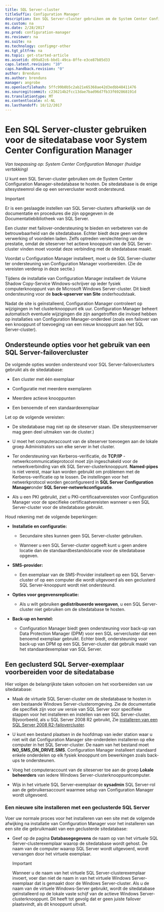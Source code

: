 ```yaml
---
title: SQL Server-cluster
titleSuffix: Configuration Manager
description: Een SQL Server-cluster gebruiken om de System Center Configuration Manager-sitedatabase te hosten. Bevat informatie over ondersteunde opties.
ms.custom: na
ms.date: 2/28/2017
ms.prod: configuration-manager
ms.reviewer: na
ms.suite: na
ms.technology: configmgr-other
ms.tgt_pltfrm: na
ms.topic: get-started-article
ms.assetid: d09a82c6-bbd1-49ca-8ffe-e3ce87b85d33
caps.latest.revision: "10"
caps.handback.revision: "0"
author: Brenduns
ms.author: brenduns
manager: angrobe
ms.openlocfilehash: 5ffc99b0b5c2ab21e65368ae42d3edbb48411476
ms.sourcegitcommit: c236214b2fcc13dae7bad96d7fb33f692868191d
ms.translationtype: MT
ms.contentlocale: nl-NL
ms.lasthandoff: 10/12/2017
---
```

# <a name="use-a-sql-server-cluster-for-the-system-center-configuration-manager-site-database"></a>Een SQL Server-cluster gebruiken voor de sitedatabase voor System Center Configuration Manager

*Van toepassing op: System Center Configuration Manager (huidige vertakking)*


 U kunt een SQL Server-cluster gebruiken om de System Center Configuration Manager-sitedatabase te hosten. De sitedatabase is de enige sitesysteemrol die op een servercluster wordt ondersteund.  

> [!IMPORTANT]  
>  Er is een geslaagde instellen van SQL Server-clusters afhankelijk van de documentatie en procedures die zijn opgegeven in de Documentatiebibliotheek van SQL Server.  

 Een cluster met failover-ondersteuning te bieden en verbeteren van de betrouwbaarheid van de sitedatabase. Echter biedt deze geen verdere verwerking of voordelen laden. Zelfs optreden verslechtering van de prestatie, omdat de siteserver het actieve knooppunt van de SQL Server-cluster vinden moet voordat deze verbinding met de sitedatabase maakt.  

 Voordat u Configuration Manager installeert, moet u de SQL Server-cluster ter ondersteuning van Configuration Manager voorbereiden. (Zie de vereisten verderop in deze sectie.)  

 Tijdens de installatie van Configuration Manager installeert de Volume Shadow Copy-Service Windows-schrijver op ieder fysiek computerknooppunt van de Microsoft Windows Server-cluster. Dit biedt ondersteuning voor de **back-upserver van Site** onderhoudstaak.  

 Nadat de site is geïnstalleerd, Configuration Manager controleert op wijzigingen in het clusterknooppunt elk uur. Configuration Manager beheert automatisch eventuele wijzigingen die zijn aangetroffen die invloed hebben op installaties van Configuration Manager-onderdeel (zoals een failover van een knooppunt of toevoeging van een nieuw knooppunt aan het SQL Server-cluster).  

## <a name="supported-options-for-using-a-sql-server-failover-cluster"></a>Ondersteunde opties voor het gebruik van een SQL Server-failovercluster

De volgende opties worden ondersteund voor SQL Server-failoverclusters gebruikt als de sitedatabase:

-   Een cluster met één exemplaar  

-   Configuratie met meerdere exemplaren  

-   Meerdere actieve knooppunten  

-   Een benoemde of een standaardexemplaar  

Let op de volgende vereisten:  

-   De sitedatabase mag niet op de siteserver staan. (De sitesysteemserver mag geen deel uitmaken van de cluster.)  

-   U moet het computeraccount van de siteserver toevoegen aan de lokale groep Administrators van elke server in het cluster.  

-   Ter ondersteuning van Kerberos-verificatie, de **TCP/IP** -netwerkcommunicatieprotocol moet zijn ingeschakeld voor de netwerkverbinding van elk SQL Server-clusterknooppunt. **Named-pipes** is niet vereist, maar kan worden gebruikt om problemen met de Kerberos-verificatie op te lossen. De instellingen voor het netwerkprotocol worden geconfigureerd in **SQL Server Configuration Manager**onder **SQL Server-netwerkconfiguratie**.  

-   Als u een PKI gebruikt, ziet u PKI-certificaatvereisten voor Configuration Manager voor de specifieke certificaatvereisten wanneer u een SQL Server-cluster voor de sitedatabase gebruikt.  

Houd rekening met de volgende beperkingen:  

-   **Installatie en configuratie:**  

    -   Secundaire sites kunnen geen SQL Server-cluster gebruiken.  

    -   Wanneer u een SQL Server-cluster opgeeft kunt u geen andere locatie dan de standaardbestandslocatie voor de sitedatabase opgeven.  

-   **SMS-provider:**  

    -   Een exemplaar van de SMS-Provider installeert op een SQL Server-cluster of op een computer die wordt uitgevoerd als een geclusterd SQL Server-knooppunt wordt niet ondersteund.  

-   **Opties voor gegevensreplicatie:**  

    -   Als u wilt gebruiken **gedistribueerde weergaven**, u een SQL Server-cluster niet gebruiken om de sitedatabase te hosten.  

-   **Back-up en herstel:**  

    -   Configuration Manager biedt geen ondersteuning voor back-up van Data Protection Manager (DPM) voor een SQL servercluster dat een benoemd exemplaar gebruikt. Echter biedt, ondersteuning voor back-up van DPM op een SQL Server-cluster dat gebruik maakt van het standaardexemplaar van SQL Server.  

## <a name="prepare-a-clustered-sql-server-instance-for-the-site-database"></a>Een geclusterd SQL Server-exemplaar voorbereiden voor de sitedatabase  

Hier volgen de belangrijkste taken voltooien om het voorbereiden van uw sitedatabase:

-   Maak de virtuele SQL Server-cluster om de sitedatabase te hosten in een bestaande Windows Server-clusteromgeving. Zie de documentatie die specifiek zijn voor uw versie van SQL Server voor specifieke stappen voor het installeren en instellen van een SQL Server-cluster. Bijvoorbeeld, als u SQL Server 2008 R2 gebruikt, Zie [installeren van een SQL Server 2008 R2-failovercluster](http://go.microsoft.com/fwlink/p/?LinkId=240231).  

-   U kunt een bestand plaatsen in de hoofdmap van ieder station waar u niet wilt dat Configuration Manager site-onderdelen installeren op elke computer in het SQL Server-cluster. De naam van het bestand moet **NO_SMS_ON_DRIVE.SMS**. Configuration Manager installeert standaard enkele onderdelen op elk fysiek knooppunt om bewerkingen zoals back-ups te ondersteunen.  

-   Voeg het computeraccount van de siteserver toe aan de groep **Lokale beheerders** van iedere Windows Server-clusterknooppuntcomputer.  

-   Wijs in het virtuele SQL Server-exemplaar de **sysadmin** SQL Server-rol aan de gebruikersaccount waarmee setup van Configuration Manager wordt uitgevoerd.  

### <a name="to-install-a-new-site-using-a-clustered-sql-server"></a>Een nieuwe site installeren met een geclusterde SQL Server  
 Voer uw normale proces voor het installeren van een site met de volgende afwijking na installatie van Configuration Manager voor het installeren van een site die gebruikmaakt van een geclusterde sitedatabase:  

-   Geef op de pagina **Databasegegevens** de naam op van het virtuele SQL Server-clusterexemplaar waarop de sitedatabase wordt gehost. De naam van de computer waarop SQL Server wordt uitgevoerd, wordt vervangen door het virtuele exemplaar.  

    > [!IMPORTANT]  
    >  Wanneer u de naam van het virtuele SQL Server-clusterexemplaar invoert, voer dan niet de naam in van het virtuele Windows Server-exemplaar dat is gemaakt door de Windows Server-cluster. Als u de naam van de virtuele Windows-Server gebruikt, wordt de sitedatabase geïnstalleerd op de lokale vaste schijf van de actieve Windows Server-clusterknooppunt. Dit heeft tot gevolg dat er geen juiste failover plaatsvindt, als dit knooppunt uitvalt.  
